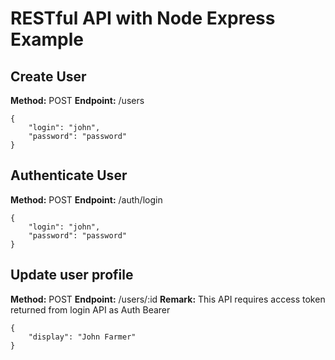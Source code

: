 # RESTful API with Node Express Example

## Create User

**Method:** POST
**Endpoint:** /users

```
{
	"login": "john",
	"password": "password"
}
```

## Authenticate User

**Method:** POST
**Endpoint:** /auth/login

```
{
	"login": "john",
	"password": "password"
}
```

## Update user profile

**Method:** POST
**Endpoint:** /users/:id
**Remark:** This API requires access token returned from login API as Auth Bearer

```
{
	"display": "John Farmer"
}
```